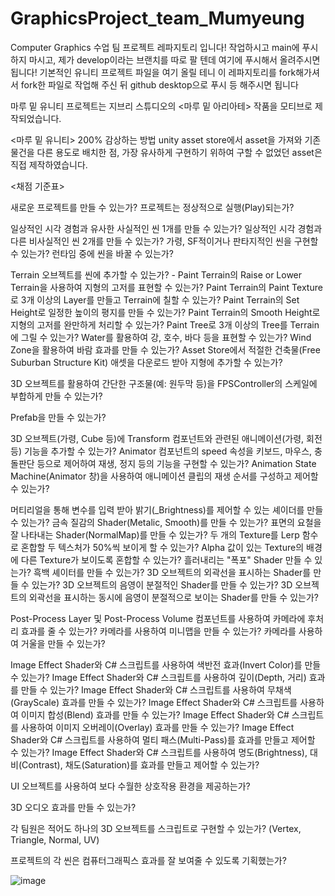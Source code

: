 # GraphicsProject_team_Mumyeung

Computer Graphics 수업 팀 프로젝트 레파지토리 입니다!
작업하시고 main에 푸시하지 마시고, 제가 develop이라는 브랜치를 따로 팔 텐데 여기에 푸시해서 올려주시면 됩니다!
기본적인 유니티 프로젝트 파일을 여기 올릴 테니 이 레파지토리를 fork해가셔서 fork한 파일로 작업해 주신 뒤 github desktop으로 푸시 등 해주시면 됩니다


마루 밑 유니티 프로젝트는 지브리 스튜디오의 <마루 밑 아리아테> 작품을 모티브로 제작되었습니다.

<마루 밑 유니티> 200% 감상하는 방법
unity asset store에서 asset을 가져와 기존 물건을 다른 용도로 배치한 점, 가장 유사하게 구현하기 위하여 구할 수 없었던 asset은 직접 제작하였습니다.


<채점 기준표>

새로운 프로젝트를 만들 수 있는가? 
프로젝트는 정상적으로 실행(Play)되는가? 

일상적인 시각 경험과 유사한 사실적인 씬 1개를 만들 수 있는가? 
일상적인 시각 경험과 다른 비사실적인 씬 2개를 만들 수 있는가? 가령, SF적이거나 판타지적인 씬을 구현할 수 있는가? 
런타임 중에 씬을 바꿀 수 있는가? 

Terrain 오브젝트를 씬에 추가할 수 있는가? - 
Paint Terrain의 Raise or Lower Terrain을 사용하여 지형의 고저를 표현할 수 있는가? 
Paint Terrain의 Paint Texture로 3개 이상의 Layer를 만들고 Terrain에 칠할 수 있는가? 
Paint Terrain의 Set Height로 일정한 높이의 평지를 만들 수 있는가? 
Paint Terrain의 Smooth Height로 지형의 고저를 완만하게 처리할 수 있는가? 
Paint Tree로 3개 이상의 Tree를 Terrain에 그릴 수 있는가? 
Water를 활용하여 강, 호수, 바다 등을 표현할 수 있는가? 
Wind Zone을 활용하여 바람 효과를 만들 수 있는가? 
Asset Store에서 적절한 건축물(Free Suburban Structure Kit) 애셋을 다운로드 받아 지형에 추가할 수 있는가? 

3D 오브젝트를 활용하여 간단한 구조물(예: 원두막 등)을 FPSController의 스케일에 부합하게 만들 수 있는가? 

Prefab을 만들 수 있는가? 

3D 오브젝트(가령, Cube 등)에 Transform 컴포넌트와 관련된 애니메이션(가령, 회전 등) 기능을 추가할 수 있는가? 
Animator 컴포넌트의 speed 속성을 키보드, 마우스, 충돌판단 등으로 제어하여 재생, 정지 등의 기능을 구현할 수 있는가? 
Animation State Machine(Animator 창)을 사용하여 애니메이션 클립의 재생 순서를 구성하고 제어할 수 있는가? 

머티리얼을 통해 변수를 입력 받아 밝기(_Brightness)를 제어할 수 있는 셰이더를 만들 수 있는가? 
금속 질감의 Shader(Metalic, Smooth)를 만들 수 있는가? 
표면의 요철을 잘 나타내는 Shader(NormalMap)를 만들 수 있는가? 
두 개의 Texture를 Lerp 함수로 혼합할 두 텍스처가 50%씩 보이게 할 수 있는가? 
Alpha 값이 있는 Texture의 배경에 다른 Texture가 보이도록 혼합할 수 있는가? 
흘러내리는 "폭포" Shader 만들 수 있는가? 
흑백 셰이터를 만들 수 있는가? 
3D 오브젝트의 외곽선을 표시하는 Shader를 만들 수 있는가? 
3D 오브젝트의 음영이 분절적인 Shader를 만들 수 있는가? 
3D 오브젝트의 외곽선을 표시하는 동시에 음영이 분절적으로 보이는 Shader를 만들 수 있는가? 

Post-Process Layer 및 Post-Process Volume 컴포넌트를 사용하여 카메라에 후처리 효과를 줄 수 있는가? 
카메라를 사용하여 미니맵을 만들 수 있는가? 
카메라를 사용하여 거울을 만들 수 있는가? 

Image Effect Shader와 C# 스크립트를 사용하여 색반전 효과(Invert Color)를 만들 수 있는가? 
Image Effect Shader와 C# 스크립트를 사용하여 깊이(Depth, 거리) 효과를 만들 수 있는가? 
Image Effect Shader와 C# 스크립트를 사용하여 무채색(GrayScale) 효과를 만들 수 있는가? 
Image Effect Shader와 C# 스크립트를 사용하여 이미지 합성(Blend) 효과를 만들 수 있는가? 
Image Effect Shader와 C# 스크립트를 사용하여 이미지 오버레이(Overlay) 효과를 만들 수 있는가? 
Image Effect Shader와 C# 스크립트를 사용하여 멀티 패스(Multi-Pass)를 효과를 만들고 제어할 수 있는가? 
Image Effect Shader와 C# 스크립트를 사용하여 명도(Brightness), 대비(Contrast), 채도(Saturation)를 효과를 만들고 제어할 수 있는가? 

UI 오브젝트를 사용하여 보다 수월한 상호작용 환경을 제공하는가? 

3D 오디오 효과를 만들 수 있는가? 

각 팀원은 적어도 하나의 3D 오브젝트를 스크립트로 구현할 수 있는가? (Vertex, Triangle, Normal, UV) 

프로젝트의 각 씬은 컴퓨터그래픽스 효과를 잘 보여줄 수 있도록 기획했는가? 



![image](https://user-images.githubusercontent.com/113872751/208363393-d3213524-3dd5-4852-834a-668bfbd50fbb.png)
